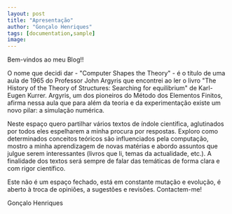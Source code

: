 ```yaml
---
layout: post
title: "Apresentação"
author: "Gonçalo Henriques"
tags: [documentation,sample]
image:
---
```


Bem-vindos ao meu Blog!!

O nome que decidi dar - "Computer Shapes the Theory" - é o título de uma aula de
1965 do Professor John Argyris que encontrei ao ler o livro "The History of the
Theory of Structures: Searching for equilibrium" de Karl-Eugen Kurrer. Argyris,
um dos pioneiros do Método dos Elementos Finitos, afirma nessa aula que para
além da teoria e da experimentação existe um novo pilar: a simulação numérica.

Neste espaço quero partilhar vários textos de índole científica, aglutinados por
todos eles espelharem a minha procura por respostas. Exploro como determinados
conceitos teóricos são influenciados pela computação, mostro a minha
aprendizagem de novas matérias e abordo assuntos que julgue serem interessantes
(livros que li, temas da actualidade, etc.). A finalidade dos textos será sempre
de falar das temáticas de forma clara e com rigor científico.

Este não é um espaço fechado, está em constante mutação e evolução, é aberto à
troca de opiniões, a sugestões e revisões. Contactem-me!

Gonçalo Henriques

<!--
Local Variables:
markdown-enable-math: t
ispell-local-dictionary: "pt_PT-preao"
End:
-->
